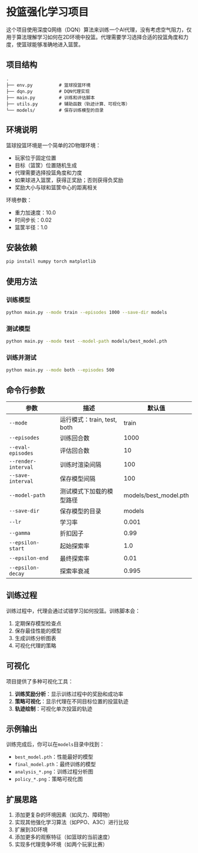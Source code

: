 # 投篮强化学习项目

这个项目使用深度Q网络（DQN）算法来训练一个AI代理，没有考虑空气阻力，仅用于算法理解学习如何在2D环境中投篮。代理需要学习选择合适的投篮角度和力度，使篮球能够准确地进入篮筐。

## 项目结构

```
.
├── env.py          # 篮球投篮环境
├── dqn.py          # DQN代理实现
├── main.py         # 训练和评估脚本
├── utils.py        # 辅助函数（轨迹计算、可视化等）
└── models/         # 保存训练模型的目录
```

## 环境说明

篮球投篮环境是一个简单的2D物理环境：

- 玩家位于固定位置
- 目标（篮筐）位置随机生成
- 代理需要选择投篮角度和力度
- 如果球进入篮筐，获得正奖励；否则获得负奖励
- 奖励大小与球和篮筐中心的距离相关

环境参数：
- 重力加速度：10.0
- 时间步长：0.02
- 篮筐半径：1.0

## 安装依赖

```bash
pip install numpy torch matplotlib
```

## 使用方法

### 训练模型

```bash
python main.py --mode train --episodes 1000 --save-dir models
```

### 测试模型

```bash
python main.py --mode test --model-path models/best_model.pth
```

### 训练并测试

```bash
python main.py --mode both --episodes 500
```

## 命令行参数

| 参数 | 描述 | 默认值 |
|------|------|--------|
| `--mode` | 运行模式：train, test, both | train |
| `--episodes` | 训练回合数 | 1000 |
| `--eval-episodes` | 评估回合数 | 10 |
| `--render-interval` | 训练时渲染间隔 | 100 |
| `--save-interval` | 保存模型间隔 | 100 |
| `--model-path` | 测试模式下加载的模型路径 | models/best_model.pth |
| `--save-dir` | 保存模型的目录 | models |
| `--lr` | 学习率 | 0.001 |
| `--gamma` | 折扣因子 | 0.99 |
| `--epsilon-start` | 起始探索率 | 1.0 |
| `--epsilon-end` | 最终探索率 | 0.01 |
| `--epsilon-decay` | 探索率衰减 | 0.995 |

## 训练过程

训练过程中，代理会通过试错学习如何投篮。训练脚本会：

1. 定期保存模型检查点
2. 保存最佳性能的模型
3. 生成训练分析图表
4. 可视化代理的策略

## 可视化

项目提供了多种可视化工具：

1. **训练奖励分析**：显示训练过程中的奖励和成功率
2. **策略可视化**：显示代理在不同目标位置的投篮轨迹
3. **轨迹绘制**：可视化单次投篮的轨迹

## 示例输出

训练完成后，你可以在`models`目录中找到：

- `best_model.pth`：性能最好的模型
- `final_model.pth`：最终训练的模型
- `analysis_*.png`：训练过程分析图
- `policy_*.png`：策略可视化图

## 扩展思路

1. 添加更复杂的环境因素（如风力、障碍物）
2. 实现其他强化学习算法（如PPO、A3C）进行比较
3. 扩展到3D环境
4. 添加更多的观察特征（如篮球的当前速度）
5. 实现多代理竞争环境（如两个玩家比赛）
